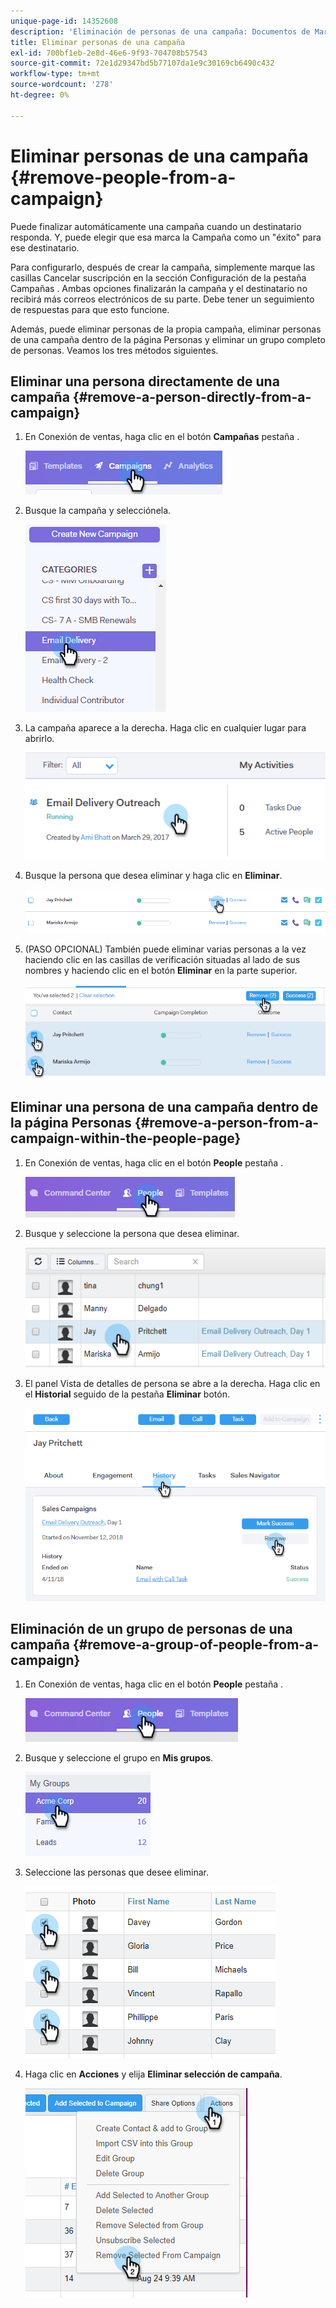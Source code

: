 ```yaml
---
unique-page-id: 14352608
description: 'Eliminación de personas de una campaña: Documentos de Marketo: Documentación del producto'
title: Eliminar personas de una campaña
exl-id: 700bf1eb-2e8d-46e6-9f93-704708b57543
source-git-commit: 72e1d29347bd5b77107da1e9c30169cb6490c432
workflow-type: tm+mt
source-wordcount: '278'
ht-degree: 0%

---
```


# Eliminar personas de una campaña {#remove-people-from-a-campaign}

Puede finalizar automáticamente una campaña cuando un destinatario responda. Y, puede elegir que esa marca la Campaña como un &quot;éxito&quot; para ese destinatario.

Para configurarlo, después de crear la campaña, simplemente marque las casillas Cancelar suscripción en la sección Configuración de la pestaña Campañas . Ambas opciones finalizarán la campaña y el destinatario no recibirá más correos electrónicos de su parte. Debe tener un seguimiento de respuestas para que esto funcione.

Además, puede eliminar personas de la propia campaña, eliminar personas de una campaña dentro de la página Personas y eliminar un grupo completo de personas. Veamos los tres métodos siguientes.

## Eliminar una persona directamente de una campaña {#remove-a-person-directly-from-a-campaign}

1. En Conexión de ventas, haga clic en el botón **Campañas** pestaña .

   ![](assets/one.png)

1. Busque la campaña y selecciónela.

   ![](assets/two.png)

1. La campaña aparece a la derecha. Haga clic en cualquier lugar para abrirlo.

   ![](assets/three.png)

1. Busque la persona que desea eliminar y haga clic en **Eliminar**.

   ![](assets/four.png)

1. (PASO OPCIONAL) También puede eliminar varias personas a la vez haciendo clic en las casillas de verificación situadas al lado de sus nombres y haciendo clic en el botón **Eliminar** en la parte superior.

   ![](assets/five.png)

## Eliminar una persona de una campaña dentro de la página Personas {#remove-a-person-from-a-campaign-within-the-people-page}

1. En Conexión de ventas, haga clic en el botón **People** pestaña .

   ![](assets/one-a.png)

1. Busque y seleccione la persona que desea eliminar.

   ![](assets/two-a.png)

1. El panel Vista de detalles de persona se abre a la derecha. Haga clic en el **Historial** seguido de la pestaña **Eliminar** botón.

   ![](assets/three-a.png)

## Eliminación de un grupo de personas de una campaña {#remove-a-group-of-people-from-a-campaign}

1. En Conexión de ventas, haga clic en el botón **People** pestaña .

   ![](assets/one-b.png)

1. Busque y seleccione el grupo en **Mis grupos**.

   ![](assets/two-b.png)

1. Seleccione las personas que desee eliminar.

   ![](assets/three-b.png)

1. Haga clic en **Acciones** y elija **Eliminar selección de campaña**.

   ![](assets/four-b.png)
